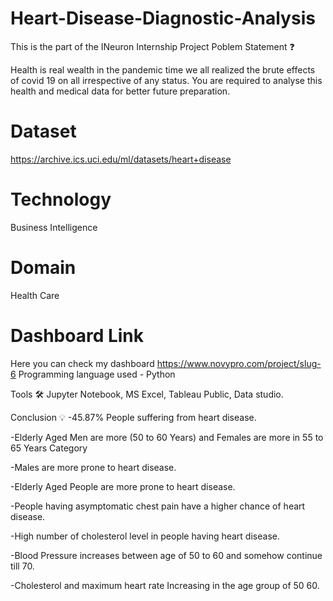 # Heart-Disease-Diagnostic-Analysis
This is the part of the INeuron Internship Project
Poblem Statement ❓

Health is real wealth in the pandemic time we all realized the brute effects of covid 19 on all irrespective of any status. You are required to analyse this health and medical data for better future preparation.

# Dataset
https://archive.ics.uci.edu/ml/datasets/heart+disease
# Technology
Business Intelligence
# Domain
Health Care
# Dashboard Link
Here you can check my dashboard  https://www.novypro.com/project/slug-6
Programming language used - Python

Tools 🛠 Jupyter Notebook, MS Excel, Tableau Public, Data studio.

Conclusion 💡 -45.87% People suffering from heart disease.

-Elderly Aged Men are more (50 to 60 Years) and Females are more in 55 to 65 Years Category

-Males are more prone to heart disease.

-Elderly Aged People are more prone to heart disease.

-People having asymptomatic chest pain have a higher chance of heart disease.

-High number of cholesterol level in people having heart disease.

-Blood Pressure increases between age of 50 to 60 and somehow continue till 70.

-Cholesterol and maximum heart rate Increasing in the age group of 50 60.
